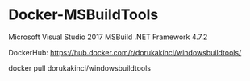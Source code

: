 # Docker-MSBuildTools
Microsoft Visual Studio 2017 MSBuild .NET Framework 4.7.2

DockerHub: https://hub.docker.com/r/dorukakinci/windowsbuildtools/

docker pull dorukakinci/windowsbuildtools